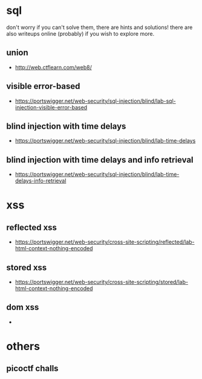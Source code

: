 # sql
don't worry if you can't solve them, there are hints and solutions! there are also writeups online (probably) if you wish to explore more.
## union 
- http://web.ctflearn.com/web8/
## visible error-based
- https://portswigger.net/web-security/sql-injection/blind/lab-sql-injection-visible-error-based
## blind injection with time delays
- https://portswigger.net/web-security/sql-injection/blind/lab-time-delays
## blind injection with time delays and info retrieval 
- https://portswigger.net/web-security/sql-injection/blind/lab-time-delays-info-retrieval

# xss
## reflected xss
- https://portswigger.net/web-security/cross-site-scripting/reflected/lab-html-context-nothing-encoded

## stored xss
- https://portswigger.net/web-security/cross-site-scripting/stored/lab-html-context-nothing-encoded

## dom xss
- 

# others
## picoctf challs
